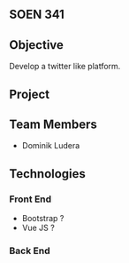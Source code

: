 ## SOEN 341

## Objective

Develop a twitter like platform.

## Project


## Team Members

* Dominik Ludera

## Technologies

### Front End
* Bootstrap ?
* Vue JS ?

### Back End
